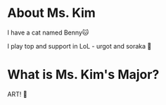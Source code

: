 # About Ms. Kim
I have a cat named Benny🐱

I play top and support in LoL - urgot and soraka 💫

# What is Ms. Kim's Major?

ART! 🎨